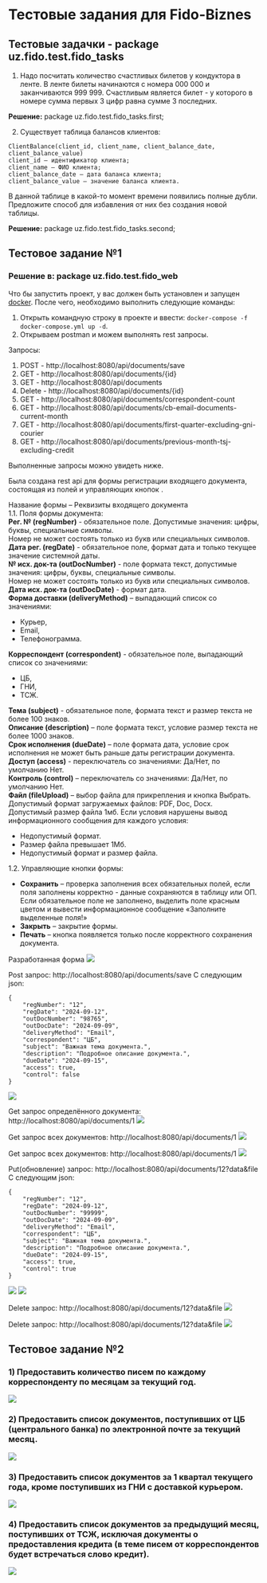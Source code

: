 # Тестовые задания для Fido-Biznes

## Тестовые задачки - package uz.fido.test.fido_tasks

1) Надо посчитать количество счастливых билетов у кондуктора в ленте. 
В ленте билеты начинаются с номера 000 000 и заканчиваются 999 999. 
Счастливым является билет - у которого в номере сумма первых 3 цифр равна сумме 3 последних.

**Решение:** package uz.fido.test.fido_tasks.first;

2) Существует таблица балансов клиентов:

```
ClientBalance(client_id, client_name, client_balance_date, client_balance_value)
client_id — идентификатор клиента;
client_name — ФИО клиента;
client_balance_date — дата баланса клиента;
client_balance_value — значение баланса клиента.
```
В данной таблице в какой-то момент времени появились полные дубли. 
Предложите способ для избавления от них без создания новой таблицы.

**Решение:** package uz.fido.test.fido_tasks.second;

## Тестовое задание №1 
### Решение в: package uz.fido.test.fido_web

Что бы запустить проект, у вас должен быть установлен и запущен [docker](https://www.docker.com/). 
После чего, необходимо выполнить следующие команды:
1) Открыть командную строку в проекте и ввести: ```docker-compose -f docker-compose.yml up -d```.
2) Открываем postman и можем выполнять rest запросы.

Запросы:
1) POST - http://localhost:8080/api/documents/save
2) GET - http://localhost:8080/api/documents/{id}
3) GET - http://localhost:8080/api/documents
4) Delete - http://localhost:8080/api/documents/{id}
5) GET - http://localhost:8080/api/documents/correspondent-count
6) GET - http://localhost:8080/api/documents/cb-email-documents-current-month
7) GET - http://localhost:8080/api/documents/first-quarter-excluding-gni-courier
8) GET - http://localhost:8080/api/documents/previous-month-tsj-excluding-credit

Выполненные запросы можно увидеть ниже.

Была создана rest api для формы регистрации входящего документа, состоящая из полей и управляющих кнопок .<br>

Название формы – Реквизиты входящего документа<br>
1.1.	 Поля формы документа: <br>
**Рег. № (regNumber)** - обязательное поле. Допустимые значения: цифры, буквы, специальные символы. <br>
Номер не может состоять только из букв или специальных символов.<br>
**Дата рег. (regDate)** - обязательное поле, формат дата и только текущее значение системной даты. <br>
**№ исх. док-та (outDocNumber)** - поле формата текст, допустимые значения: цифры, буквы, специальные символы. <br>
Номер не может состоять только из букв или специальных символов. <br>
**Дата исх. док-та (outDocDate)** - формат дата. <br>
**Форма доставки (deliveryMethod)** – выпадающий список со значениями: 
- Курьер, 
- Email, 
- Телефонограмма.

**Корреспондент (correspondent)** - обязательное поле, выпадающий список со значениями: <br>
- ЦБ,
- ГНИ,
- ТСЖ.

**Тема (subject)** - обязательное поле, формата текст и размер текста не более 100 знаков. <br>
**Описание (description)** – поле формата текст, условие размер текста не более 1000 знаков. <br>
**Срок исполнения (dueDate)** – поле формата дата, условие срок исполнения не может быть раньше даты регистрации документа. <br>
**Доступ (access)** - переключатель со значениями: Да/Нет, по умолчанию Нет. <br>
**Контроль (control)** – переключатель со значениями: Да/Нет, по умолчанию Нет. <br>
**Файл (fileUpload)** – выбор файла для прикрепления и кнопка Выбрать. <br>
Допустимый формат загружаемых файлов: PDF, Doc, Docx. <br>
Допустимый размер файла 1мб. Если условия нарушены вывод информационного сообщения для каждого условия: <br>
- Недопустимый формат. 
- Размер файла превышает 1Мб. 
- Недопустимый формат и размер файла.

1.2. Управляющие кнопки формы:<br>
- **Сохранить** – проверка заполнения всех обязательных полей, если поля заполнены корректно - данные сохраняются в таблицу или ОП. Если обязательное поле не заполнено, выделить поле красным цветом и вывести информационное сообщение «Заполните выделенные поля!»
- **Закрыть** – закрытие формы.
- **Печать** – кнопка появляется только после корректного сохранения документа. 



Разработанная форма
![](img/1.png)

Post запрос: http://localhost:8080/api/documents/save
С следующим json:
```
{
    "regNumber": "12",
    "regDate": "2024-09-12",
    "outDocNumber": "98765",
    "outDocDate": "2024-09-09",
    "deliveryMethod": "Email",
    "correspondent": "ЦБ",
    "subject": "Важная тема документа.",
    "description": "Подробное описание документа.",
    "dueDate": "2024-09-15",
    "access": true,
    "control": false
}
```
![](img/2.png)

Get запрос определённого документа: http://localhost:8080/api/documents/1
![](img/3.png)

Get запрос всех документов: http://localhost:8080/api/documents/1
![](img/4.png)

Get запрос всех документов: http://localhost:8080/api/documents/1
![](img/4.png)

Put(обновление) запрос: http://localhost:8080/api/documents/12?data&file
С следующим json:
```
{
    "regNumber": "12",
    "regDate": "2024-09-12",
    "outDocNumber": "99999",
    "outDocDate": "2024-09-09",
    "deliveryMethod": "Email",
    "correspondent": "ЦБ",
    "subject": "Важная тема документа.",
    "description": "Подробное описание документа.",
    "dueDate": "2024-09-15",
    "access": true,
    "control": true
}
```
![](img/5.png)
![](img/6.png)

Delete запрос: http://localhost:8080/api/documents/12?data&file
![](img/7.png)

Delete запрос: http://localhost:8080/api/documents/12?data&file
![](img/7.png)

## Тестовое задание №2

### 1) Предоставить количество писем по каждому корреспонденту по месяцам за текущий год.
![](img/8.png)

### 2) Предоставить список документов, поступивших от ЦБ (центрального банка) по электронной почте за текущий месяц.
![](img/9.png)

### 3) Предоставить список документов за 1 квартал текущего года, кроме поступивших из ГНИ с доставкой курьером.
![](img/10.png)

### 4) Предоставить список документов за предыдущий месяц, поступивших от ТСЖ, исключая документы о предоставления кредита (в теме писем от корреспондентов будет встречаться слово кредит).
![](img/11.png)
